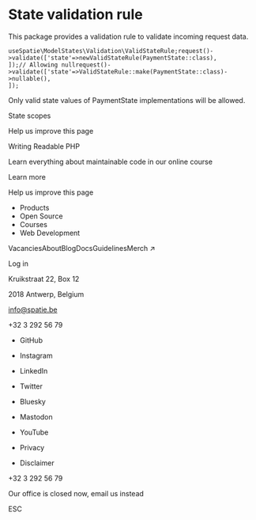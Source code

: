 # State validation rule

This package provides a validation rule to validate incoming request data.

```
useSpatie\ModelStates\Validation\ValidStateRule;request()->validate(['state'=>newValidStateRule(PaymentState::class),
]);// Allowing nullrequest()->validate(['state'=>ValidStateRule::make(PaymentState::class)->nullable(),
]);
```

Only valid state values of PaymentState implementations will be allowed.

State scopes

Help us improve this page

Writing Readable PHP

Learn everything about maintainable code in our online course

Learn more

Help us improve this page

- Products
- Open Source
- Courses
- Web Development

VacanciesAboutBlogDocsGuidelinesMerch ↗

Log in

Kruikstraat 22, Box 12

2018 Antwerp, Belgium

info@spatie.be

+32 3 292 56 79

- GitHub
- Instagram
- LinkedIn
- Twitter
- Bluesky
- Mastodon
- YouTube

- Privacy
- Disclaimer

+32 3 292 56 79

Our office is closed now, email us instead

ESC
